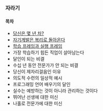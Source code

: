 ### 자라기

#### 목차
- [당신은 몇 년 차?](https://github.com/kiekk/book-report/blob/master/%ED%95%A8%EA%BB%98%20%EC%9E%90%EB%9D%BC%EA%B8%B0/%EC%9E%90%EB%9D%BC%EA%B8%B0/%EB%8B%B9%EC%8B%A0%EC%9D%80%20%EB%AA%87%20%EB%85%84%20%EC%B0%A8.md)
- [자기계발은 복리로 돌아온다](https://github.com/kiekk/book-report/blob/master/%ED%95%A8%EA%BB%98%20%EC%9E%90%EB%9D%BC%EA%B8%B0/%EC%9E%90%EB%9D%BC%EA%B8%B0/%EC%9E%90%EA%B8%B0%EA%B3%84%EB%B0%9C%EC%9D%80%20%EB%B3%B5%EB%A6%AC%EB%A1%9C%20%EB%8F%8C%EC%95%84%EC%98%A8%EB%8B%A4.md)
- [학습 프레임과 실행 프레임](https://github.com/kiekk/book-report/blob/master/%ED%95%A8%EA%BB%98%20%EC%9E%90%EB%9D%BC%EA%B8%B0/%EC%9E%90%EB%9D%BC%EA%B8%B0/%ED%95%99%EC%8A%B5%20%ED%94%84%EB%A0%88%EC%9E%84%EA%B3%BC%20%EC%8B%A4%ED%96%89%20%ED%94%84%EB%A0%88%EC%9E%84.md)
- 가장 학습하기 힘든 직업이 살아남는다
- 달인이 되는 비결
- 수십 년 동안 전문가가 안 되는 비결
- 당신이 제자리걸음인 이유
- 의도적 수련의 일상적 예시
- 프로그래밍 언어 배우기의 달인
- 실수는 예방하는 것이 아니라 관리하는 것이다
- 뛰어난 선생에 대한 미신
- 나홀로 전문가에 대한 미신